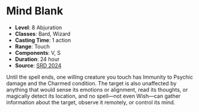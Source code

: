 # Mind Blank

- **Level**: 8 Abjuration
- **Classes**: Bard, Wizard
- **Casting Time**: 1 action
- **Range**: Touch
- **Components**: V, S
- **Duration**: 24 hour
- **Source**: [SRD 2024](../../../srds/SRD_2024.pdf)

Until the spell ends, one willing creature you touch has Immunity to Psychic damage and the Charmed condition. The target is also unaffected by anything that would sense its emotions or alignment, read its thoughts, or magically detect its location, and no spell—not even Wish—can gather information about the target, observe it remotely, or control its mind.

